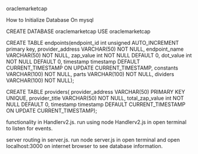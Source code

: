 oraclemarketcap


How to Initialize Database
On mysql

CREATE DATABASE oraclemarketcap
USE oraclemarketcap

CREATE TABLE endpoints(endpoint_id int unsigned AUTO_INCREMENT primary key,
provider_address VARCHAR(50) NOT NULL,
endpoint_name VARCHAR(50) NOT NULL,
zap_value int NOT NULL DEFAULT 0,
dot_value int NOT NULL DEFAULT 0,
timestamp timestamp DEFAULT CURRENT_TIMESTAMP ON UPDATE CURRENT_TIMESTAMP,
constants VARCHAR(100) NOT NULL,
parts VARCHAR(100) NOT NULL,
dividers VARCHAR(100) NOT NULL);

CREATE TABLE providers(
provider_address VARCHAR(50) PRIMARY KEY UNIQUE,
provider_title VARCHAR(50) NOT NULL,
total_zap_value int NOT NULL DEFAULT 0,
timestamp timestamp DEFAULT CURRENT_TIMESTAMP ON UPDATE CURRENT_TIMESTAMP); 

functionality in Handlerv2.js. run using
node Handlerv2.js
in open terminal to listen for events.

server routing in server.js. run
node server.js
in open terminal and open localhost:3000 on internet browser to see database information.
